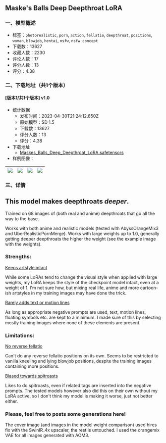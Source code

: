 ## Maske's Balls Deep Deepthroat LoRA
### 一、模型概述

- 标签：`photorealistic`, `porn`, `action`, `fellatio`, `deepthroat`, `positions`, `woman`, `blowjob`, `hentai`, `nsfw`, `nsfw concept`
- 下载数：13627
- 收藏人数：2230
- 评论人数：17
- 评分人数：13
- 评分：4.38

### 二、下载地址（共1个版本）

#### [版本1/共1个版本] v1.0

- 统计数据
  - 发布时间：2023-04-30T21:24:12.650Z
  - 原始模型：SD 1.5
  - 下载数：13627
  - 评分人数：13
  - 评分：4.38
- 下载地址
  - [Maskes_Balls_Deep_Deepthroat_LoRA.safetensors](https://civitai.com/api/download/models/59154)
- 样例图像：

| <img src="https://image.civitai.com/xG1nkqKTMzGDvpLrqFT7WA/fd6c056b-d1fe-4dc2-4405-5db3b90fb900/width=450/644992.jpeg" /> | <img src="https://image.civitai.com/xG1nkqKTMzGDvpLrqFT7WA/4bc6c240-b971-4e67-af22-6c4d25a6c000/width=450/645002.jpeg" /> | <img src="https://image.civitai.com/xG1nkqKTMzGDvpLrqFT7WA/72deb0b6-03c1-43c3-97b8-afe47ecf7b00/width=450/645040.jpeg" /> | <img src="https://image.civitai.com/xG1nkqKTMzGDvpLrqFT7WA/1ce1b52c-e523-480e-9834-6ac2d1d96600/width=450/645001.jpeg" /> |
| ---- | ---- | ---- | ---- |


### 三、详情
<h2>This model makes deepthroats <em>deeper</em>.</h2><p>Trained on 68 images of (both real and anime) deepthroats that go all the way to the base.</p><p>Works with both anime and realistic models (tested with AbyssOrangeMix3 and UberRealisticPornMerge). Works with large weights up to 1.0, generally getting deeper deepthroats the higher the weight (see the example image with the weights).</p><h3>Strengths:</h3><p><u>Keeps artstyle intact</u></p><p>While some LoRAs tend to change the visual style when applied with large weights, my LoRA keeps the style of the checkpoint model intact, even at a weight of 1. I'm not sure how, but mixing real life, anime and more cartoon-ish artstyles in my training images may have done the trick.</p><p><u>Rarely adds text or motion lines</u></p><p>As long as appropriate negative prompts are used, text, motion lines, floating symbols etc. are kept to a minimum. I made sure of this by selecting mostly training images where none of these elements are present.</p><p></p><h3>Limitations:</h3><p><u>No reverse fellatio</u></p><p>Can't do any reverse fellatio positions on its own. Seems to be restricted to vanilla kneeling and lying blowjob positions, despite the training images containing more positions.</p><p><u>Biased towards spitroasts</u></p><p>Likes to do spitroasts, even if related tags are inserted into the negative prompts. The tested models however also did this on their own without my LoRA active, so I don't think my model is making it worse, just not better either.</p><p></p><h3>Please, feel free to posts some generations here!</h3><p>The cover image (and images in the model weight comparison) used hires fix with the SwinIR_4x upscaler, the rest is untouched. I used the orangemix VAE for all images generated with AOM3.</p>